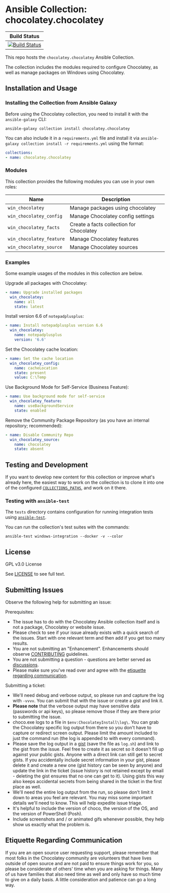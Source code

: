 # Ansible Collection: chocolatey.chocolatey

|                   Build Status                   |
| :----------------------------------------------: |
| [![Build Status][pipeline-badge]][pipeline-link] |

This repo hosts the `chocolatey.chocolatey` Ansible Collection.

The collection includes the modules required to configure Chocolatey, as well as manage packages on Windows using Chocolatey.

## Installation and Usage

### Installing the Collection from Ansible Galaxy

Before using the Chocolatey collection, you need to install it with the `ansible-galaxy` CLI:

    ansible-galaxy collection install chocolatey.chocolatey

You can also include it in a `requirements.yml` file and install it via `ansible-galaxy collection install -r requirements.yml` using the format:

```yaml
collections:
- name: chocolatey.chocolatey
```

### Modules

This collection provides the following modules you can use in your own roles:

| Name                          | Description                               |
|-------------------------------|-------------------------------------------|
|`win_chocolatey`               | Manage packages using chocolatey          |  
|`win_chocolatey_config`        | Manage Chocolatey config settings         |
|`win_chocolatey_facts`         | Create a facts collection for Chocolatey  |
|`win_chocolatey_feature`       | Manage Chocolatey features                |
|`win_chocolatey_source`        | Manage Chocolatey sources                 |

### Examples

Some example usages of the modules in this collection are below.

Upgrade all packages with Chocolatey:

```yaml
- name: Upgrade installed packages
  win_chocolatey:
    name: all
    state: latest
```

Install version 6.6 of `notepadplusplus`:

```yaml
- name: Install notepadplusplus version 6.6
  win_chocolatey:
    name: notepadplusplus
    version: '6.6'
```

Set the Chocolatey cache location:

```yaml
- name: Set the cache location
  win_chocolatey_config:
    name: cacheLocation
    state: present
    value: C:\Temp
```

Use Background Mode for Self-Service (Business Feature):

```yaml
- name: Use background mode for self-service
  win_chocolatey_feature:
    name: useBackgroundService
    state: enabled
```

Remove the Community Package Repository (as you have an internal repository; recommended):

```yaml
- name: Disable Community Repo
  win_chocolatey_source:
    name: chocolatey
    state: absent
```

## Testing and Development

If you want to develop new content for this collection or improve what's already here, the easiest way to work on the collection is to clone it into one of the configured [`COLLECTIONS_PATHS`](https://docs.ansible.com/ansible/latest/reference_appendices/config.html#collections-paths), and work on it there.

### Testing with `ansible-test`

The `tests` directory contains configuration for running integration tests using [`ansible-test`](https://docs.ansible.com/ansible/latest/dev_guide/testing_integration.html).

You can run the collection's test suites with the commands:

```code
ansible-test windows-integration --docker -v --color
```

## License

GPL v3.0 License

See [LICENSE](LICENSE) to see full text.

<!-- Link Targets -->

[pipeline-link]: https://dev.azure.com/ChocolateyCI/Chocolatey-Ansible/_build/latest?definitionId=2&branchName=master
[pipeline-badge]: https://dev.azure.com/ChocolateyCI/Chocolatey-Ansible/_apis/build/status/Chocolatey%20Collection%20CI?branchName=master

## Submitting Issues

Observe the following help for submitting an issue:

Prerequisites:

 * The issue has to do with the Chocolatey Ansible collection itself and is not a package, Chocolatey or website issue.
 * Please check to see if your issue already exists with a quick search of the issues. Start with one relevant term and then add if you get too many results.
 * You are not submitting an "Enhancement". Enhancements should observe [CONTRIBUTING](https://github.com/chocolatey/chocolatey-ansible/blob/master/CONTRIBUTING.md) guidelines.
 * You are not submitting a question - questions are better served as [discussions](https://github.com/chocolatey/chocolatey-ansible/discussions).
 * Please make sure you've read over and agree with the [etiquette regarding communication](#etiquette-regarding-communication).

Submitting a ticket:

 * We'll need debug and verbose output, so please run and capture the log with `-vvvv`. You can submit that with the issue or create a gist and link it.
 * **Please note** that the verbose output may have sensitive data (passwords or api keys), so please remove those if they are there prior to submitting the issue.
 * choco.exe logs to a file in `$env:ChocolateyInstall\log\`. You can grab the Chocolatey specific log output from there so you don't have to capture or redirect screen output. Please limit the amount included to just the command run (the log is appended to with every command).
 * Please save the log output in a [gist](https://gist.github.com) (save the file as `log.sh`) and link to the gist from the issue. Feel free to create it as secret so it doesn't fill up against your public gists. Anyone with a direct link can still get to secret gists. If you accidentally include secret information in your gist, please delete it and create a new one (gist history can be seen by anyone) and update the link in the ticket (issue history is not retained except by email - deleting the gist ensures that no one can get to it). Using gists this way also keeps accidental secrets from being shared in the ticket in the first place as well.
 * We'll need the entire log output from the run, so please don't limit it down to areas you feel are relevant. You may miss some important details we'll need to know. This will help expedite issue triage.
 * It's helpful to include the version of choco, the version of the OS, and the version of PowerShell (Posh).
 * Include screenshots and / or animated gifs whenever possible, they help show us exactly what the problem is.

## Etiquette Regarding Communication

If you are an open source user requesting support, please remember that most folks in the Chocolatey community are volunteers that have lives outside of open source and are not paid to ensure things work for you, so please be considerate of others' time when you are asking for things. Many of us have families that also need time as well and only have so much time to give on a daily basis. A little consideration and patience can go a long way.